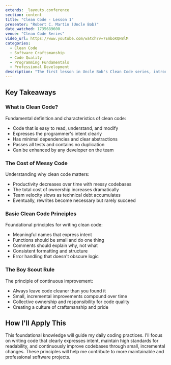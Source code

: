 ```yaml
---
extends: _layouts.conference
section: content
title: "Clean Code - Lesson 1"
presenter: "Robert C. Martin (Uncle Bob)"
date_watched: 1735689600
venue: "Clean Code Series"
video_url: https://www.youtube.com/watch?v=7EmboKQH8lM
categories:
  - Clean Code
  - Software Craftsmanship
  - Code Quality
  - Programming Fundamentals
  - Professional Development
description: "The first lesson in Uncle Bob's Clean Code series, introducing fundamental principles of writing clean, readable, and maintainable code that expresses intent clearly and reduces the cost of software maintenance."
---
```


## Key Takeaways

### What is Clean Code?

Fundamental definition and characteristics of clean code:

- Code that is easy to read, understand, and modify
- Expresses the programmer's intent clearly
- Has minimal dependencies and clear abstractions
- Passes all tests and contains no duplication
- Can be enhanced by any developer on the team

### The Cost of Messy Code

Understanding why clean code matters:

- Productivity decreases over time with messy codebases
- The total cost of ownership increases dramatically
- Team velocity slows as technical debt accumulates
- Eventually, rewrites become necessary but rarely succeed

### Basic Clean Code Principles

Foundational principles for writing clean code:

- Meaningful names that express intent
- Functions should be small and do one thing
- Comments should explain why, not what
- Consistent formatting and structure
- Error handling that doesn't obscure logic

### The Boy Scout Rule

The principle of continuous improvement:

- Always leave code cleaner than you found it
- Small, incremental improvements compound over time
- Collective ownership and responsibility for code quality
- Creating a culture of craftsmanship and pride

## How I'll Apply This

This foundational knowledge will guide my daily coding practices. I'll focus on writing code that clearly expresses intent, maintain high standards for readability, and continuously improve codebases through small, incremental changes. These principles will help me contribute to more maintainable and professional software projects.
